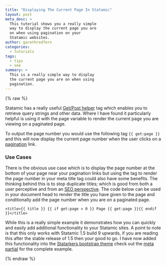 ```yaml
---
title: "Displaying The Current Page In Statamic"
layout: post
meta_desc: >
  This tutorial shows you a really simple
  way to display the current page you are
  on when using pagination on your
  Statamic websites.
author: garethredfern
categories:
  - tutorials
tags:
  - tips
  - seo
summary: >
  This is a really simple way to display
  the current page you are on when using
  pagination.
---
```


{% raw %}

Statamic has a really useful [Get/Post helper](http://statamic.com/learn/documentation/tags/get-post) tag which enables you to retrieve query strings and other data. Where I have found it particularly helpful is using it with the page variable to render the current page you are viewing on a paginated page.

To output the page number you would use the following tag `{{ get:page }}` and this will now display the current page number when the user clicks on a [pagination](http://statamic.com/learn/documentation/tags/entries) link.

### Use Cases
There is the obvious use case which is to display the page number at the bottom of your page near your pagination links but using the tag to render the page number in your meta title tag could also have some benefits. The thinking behind this is to stop duplicate titles; which is good from both a user perceptive and from an [SEO perspective](http://www.seomoz.org/blog/pagination-best-practices-for-seo-user-experience). The code below can be used in your document head to render the title you have given to the page and conditionally add the page number when you are on a paginated page.

~~~twig
<title>{{ title }} {{ if get:page > 0 }} Page {{ get:page }}{{ endif }}</title>
~~~

While this is a really simple example it demonstrates how you can quickly and easily add additional functionality to your Statamic sites. A point to note is that this only works with Statamic 1.5 build 9 upwards, if you are reading this after the stable release of 1.5 then your good to go. I have now added this functionality into the [Statarkers bootstrap theme](http://www.statamicthemes.com/themes/statarkers-theme) check out the [meta partial](https://github.com/statamicthemes/statarkers-theme/blob/master/_themes/statarkers/partials/_meta.html) for the complete example.

{% endraw %}
